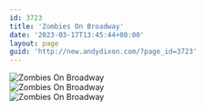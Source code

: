 ```yaml
---
id: 3723
title: 'Zombies On Broadway'
date: '2023-03-17T13:45:44+00:00'
layout: page
guid: 'http://new.andydixon.com/?page_id=3723'
---
```


![Zombies On Broadway](https://i0.wp.com/assets.g8x2.ldn.idrivee2-23.com/posters/Zombies%20On%20Broadway%2001.jpg?w=1200&ssl=1 "Zombies On Broadway")  
![Zombies On Broadway](https://i0.wp.com/assets.g8x2.ldn.idrivee2-23.com/posters/Zombies%20On%20Broadway%2002.jpg?w=1200&ssl=1 "Zombies On Broadway")  
![Zombies On Broadway](https://i0.wp.com/assets.g8x2.ldn.idrivee2-23.com/posters/Zombies%20On%20Broadway%2003.jpg?w=1200&ssl=1 "Zombies On Broadway")